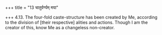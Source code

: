 +++
title = "13 चातुर्वर्ण्यम् मया"

+++
4.13. The four-fold caste-structure has been created by Me, according to
the division of \[their respective\] alities and actions. Though I am
the creator of this, know Me as a changeless non-creator.
